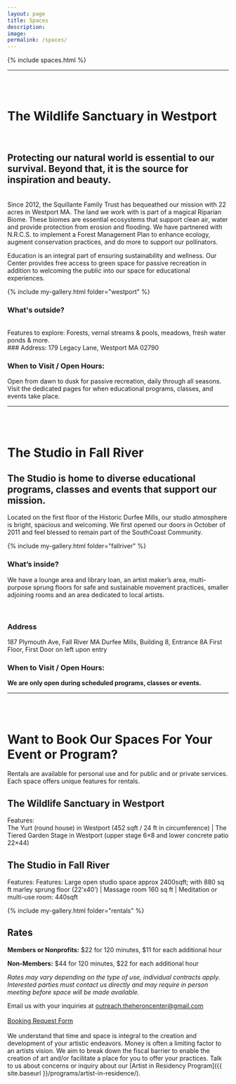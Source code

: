 ```yaml
---
layout: page
title: Spaces
description: 
image: 
permalink: /spaces/
---
```

{% include spaces.html %}

---
<a id="westport"></a>
<br />
<br />

# The Wildlife Sanctuary in Westport
<br />

## Protecting our natural world is essential to our survival. Beyond that, it is the source for inspiration and beauty.
<br />
Since 2012, the Squillante Family Trust has bequeathed our mission with 22 acres in Westport MA. The land we work with is part of a magical Riparian Biome. These biomes are essential ecosystems that support clean air, water and provide protection from erosion and flooding. We have partnered with N.R.C.S. to implement a Forest Management Plan to enhance ecology, augment conservation practices, and do more to support our pollinators.

Education is an integral part of ensuring sustainability and wellness. Our Center provides free access to green space for passive recreation in addition to welcoming the public into our space for educational experiences.
<br />

{% include my-gallery.html folder="westport" %}

### What's outside?
<br />
Features to explore: Forests, vernal streams & pools, meadows, fresh water ponds & more.

<br >
### Address: 
179 Legacy Lane, Westport MA 02790

### When to Visit / Open Hours: 
Open from dawn to dusk for passive recreation, daily through all seasons. Visit the dedicated pages for when educational programs, classes, and events take place.

---
<a id="fall-river"></a>
<br />
<br />

# The Studio in Fall River


## The Studio is home to diverse educational programs, classes and events that support our mission.

Located on the first floor of the Historic Durfee Mills, our studio atmosphere is bright, spacious and welcoming. We first opened our doors in October of 2011 and feel blessed to remain part of the SouthCoast Community.

{% include my-gallery.html folder="fallriver" %}

### What’s inside?

We have a lounge area and library loan, an artist maker’s area, multi-purpose sprung floors for safe and sustainable movement practices, smaller adjoining rooms and an area dedicated to local artists.

<br >

### Address

187 Plymouth Ave, Fall River MA
Durfee Mills, Building 8, Entrance 8A
First Floor, First Door on left upon entry

### When to Visit / Open Hours:

**We are only open during scheduled programs, classes or events.**

---

<a id="rentals"></a>
<br />
<br />

# Want to Book Our Spaces For Your Event or Program?

Rentals are available for personal use and for public and or private services. Each space offers unique features for rentals.

## The Wildlife Sanctuary in Westport
Features:  
The Yurt (round house) in Westport (452 sqft / 24 ft in circumference) | The Tiered Garden Stage in Westport (upper stage 6×8 and lower concrete patio 22×44)

## The Studio in Fall River
Features:
Features: Large open studio space approx 2400sqft; with 880 sq ft marley sprung floor (22’x40’) | Massage room 160 sq ft | Meditation or multi-use room: 440sqft

{% include my-gallery.html folder="rentals" %}

## Rates

**Members or Nonprofits:** $22 for 120 minutes, $11 for each additional hour

**Non-Members:** $44 for 120 minutes, $22 for each additional hour

*Rates may vary depending on the type of use, individual contracts apply. Interested parties must contact us directly and may require in person meeting before space will be made available.*

Email us with your inquiries at outreach.theheroncenter@gmail.com
<br />
<br />
<a class="btn btn-primary btn-xl text-uppercase js-scroll-trigger" href="https://docs.google.com/forms/d/e/1FAIpQLScsQ7B7GhsRCEgwd2_hKlRN5WcDioAymXJxCilYt9g00A_X-Q/viewform?usp=sf_link">Booking Request Form</a>
<br />
<br />
We understand that time and space is integral to the creation and development of your artistic endeavors. Money is often a limiting factor to an artists vision. We aim to break down the fiscal barrier to enable the creation of art and/or facilitate a place for you to offer your practices. Talk to us about concerns or inquiry about our [Artist in Residency Program]({{ site.baseurl }}/programs/artist-in-residence/).



